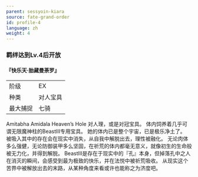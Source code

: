 ```yaml
---
parent: sessyoin-kiara
source: fate-grand-order
id: profile-4
language: zh
weight: 4
---
```


### 羁绊达到Lv.4后开放

#### 『快乐天·胎藏曼荼罗』

<table>
  <tr><td>阶级</td><td>EX</td></tr>
  <tr><td>种类</td><td>对人宝具</td></tr>
  <tr><td>最大捕捉</td><td>七骑</td></tr>
</table>

Amitabha Amidala Heaven’s Hole
对人理，或是对冠宝具。
体内饲养着几乎可谓无限魔神柱的BeastⅢ专用宝具。
她的体内已是整个宇宙，已是极乐净土了。
被吸入其中的存在会在现实中消失，从自我中解脱出去，理性被融化。
无论肉体多么强健，无论防御装甲多么坚固，在祈荒的体内都毫无意义，就像初生的生命般被无力化，并得到解脱。
BeastⅢ是存在于现实中的『孔』本身，但掉落孔中之人在消灭的瞬间，会感受到最为极致的快乐，并在法悦中被祈荒吸收。
从现实这个苦界中被解放出去的末路，从某种角度来看或许也能称之为济度吧。
